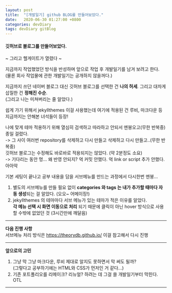 ```yaml
---
layout: post
title:  "[개발일기] github BLOG를 만들어보았다."
date:   2020-06-30 01:27:00 +0800
categories: devDiary
tags: devDiary gitBlog
---
```


#### 깃허브로 블로그를 만들어보았다.
~ 그리고 헬게이트가 열렸다 ~

지금까지 작업했었던 방식을 반성하며 앞으로 작업 후 개발일기를 남겨 보려고 한다.  
(물론 회사 작업물에 관한 개발일기는 공개하지 않을꺼다.)

지금까지 쓰던 네이버 블로그 대신 깃허브 블로그를 선택한 건 **나의 허세**. 그리고 대차게 삽질한 건 **정해진 수순**.  
(그리고 나는 미쳐버리는 줄 알았다.)

쉽게 가기 위해서 jekyllthemes 이걸 사용했는데 
여기에 적용된 건 루비, 마크다운 등 지금까지는 안해본 녀석들이 등장!

나에 맞게 테마 적용하기 위해 열심히 검색하고 따라하고 안되서 멘붕오고(무한 반복중) 종일 걸렸다.  
 -> 그 사이 여러번 repository를 삭제하고 다시 만들고 삭제하고 다시 만들고..(무한 반복중)  
깃허브 블로그는 수정해도 바로바로 적용되지는 않았다. (약 2분정도 소요)    
 -> 기다리는 동안 멍... 왜 반영 안되지? 억 커밋 안했다. 억 link or script 추가 안했다. 아아악

기본 세팅이 끝나고 공부 내용을 담을 서브메뉴를 만드는 과정에서 다시한번 멘붕...  
1. 별도의 서브메뉴를 만들 필요 없이 **categories 와 tags 는 내가 추가할 때마다 자동 생성**되는 걸 알았다. (오오~ 어메이징!)
1. jekyllthemes 의 테마마다 서브 메뉴가 있는 테마가 적은 이유를 알았다.  
   **각 메뉴 선택 시 화면 이동으로 처리** 되기 때문에 클릭이 아닌 hover 방식으로 사용할 수밖에 없었던 것 (3시간만에 깨달음)
   
   
-----------------------------------
**다음 진행 사항**  
서브메뉴 처리 방식은 https://theorydb.github.io/ 이걸 참고해서 다시 진행

------------------------------------
**앞으로의 고민**  
1. 그냥 막 그냥 마크다운, 루비 제대로 알지도 못하면서 막 써도 될까?  
   (그렇다고 공부하기에는 HTML와 CSS가 먼저인 거 같다...)  
1. 기존 포트폴리오를 리메이크? 리뉴얼? 하려는 데 그걸 쓸 개발일기부터 막힌다. OTL 
------------------------------------


